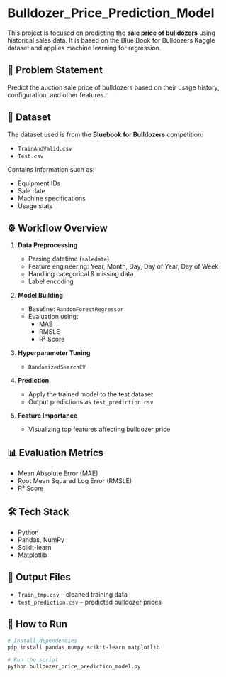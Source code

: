 # Bulldozer_Price_Prediction_Model

This project is focused on predicting the **sale price of bulldozers** using historical sales data. It is based on the Blue Book for Bulldozers Kaggle dataset and applies machine learning for regression.

## 🧠 Problem Statement

Predict the auction sale price of bulldozers based on their usage history, configuration, and other features.

## 📂 Dataset

The dataset used is from the **Bluebook for Bulldozers** competition:
- `TrainAndValid.csv`
- `Test.csv`

Contains information such as:
- Equipment IDs
- Sale date
- Machine specifications
- Usage stats

## ⚙️ Workflow Overview

1. **Data Preprocessing**
   - Parsing datetime (`saledate`)
   - Feature engineering: Year, Month, Day, Day of Year, Day of Week
   - Handling categorical & missing data
   - Label encoding

2. **Model Building**
   - Baseline: `RandomForestRegressor`
   - Evaluation using:
     - MAE
     - RMSLE
     - R² Score

3. **Hyperparameter Tuning**
   - `RandomizedSearchCV`

4. **Prediction**
   - Apply the trained model to the test dataset
   - Output predictions as `test_prediction.csv`

5. **Feature Importance**
   - Visualizing top features affecting bulldozer price

## 📊 Evaluation Metrics

- Mean Absolute Error (MAE)
- Root Mean Squared Log Error (RMSLE)
- R² Score

## 🛠 Tech Stack

- Python
- Pandas, NumPy
- Scikit-learn
- Matplotlib

## 📁 Output Files

- `Train_tmp.csv` – cleaned training data
- `test_prediction.csv` – predicted bulldozer prices

## 🚀 How to Run

```bash
# Install dependencies
pip install pandas numpy scikit-learn matplotlib

# Run the script
python bulldozer_price_prediction_model.py
